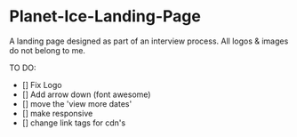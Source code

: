 # Planet-Ice-Landing-Page

A landing page designed as part of an interview process. All logos & images do not belong to me.

TO DO:

- [] Fix Logo
- [] Add arrow down (font awesome)
- [] move the 'view more dates'
- [] make responsive
- [] change link tags for cdn's
